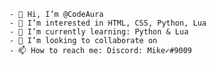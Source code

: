 
    - 👋 Hi, I’m @CodeAura
    - 👀 I’m interested in HTML, CSS, Python, Lua
    - 🌱 I’m currently learning: Python & Lua
    - 💞️ I’m looking to collaborate on 
    - 📫 How to reach me: Discord: Mike✓#9009


